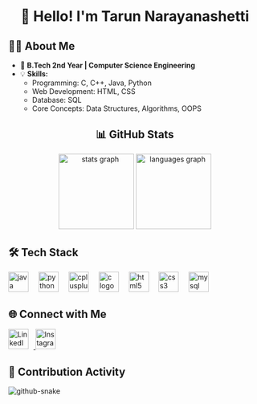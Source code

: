 <h1 align="center">👋 Hello! I'm Tarun Narayanashetti</h1>
    <h2>🧑‍💻 About Me</h2>
    <ul>
        <li>🌟 <strong>B.Tech 2nd Year | Computer Science Engineering</strong></li>
        <li>💡 <strong>Skills:</strong>
            <ul>
                <li>Programming: C, C++, Java, Python</li>
                <li>Web Development: HTML, CSS</li>
                <li>Database: SQL</li>
                <li>Core Concepts: Data Structures, Algorithms, OOPS</li>
            </ul>
        </li>
    </ul>
 <h2 align="center">📊 GitHub Stats</h2>
<div align="center">
  <img src="https://github-readme-stats.vercel.app/api?username=ofctarun&hide_title=false&hide_rank=false&show_icons=true&include_all_commits=true&count_private=true&disable_animations=false&theme=dracula&locale=en&hide_border=false&order=1" height="150" alt="stats graph"  />
  <img src="https://github-readme-stats.vercel.app/api/top-langs?username=ofctarun&locale=en&hide_title=false&layout=compact&card_width=320&langs_count=5&theme=dracula&hide_border=false&order=2" height="150" alt="languages graph"  />
</div>

###
<h2>🛠 Tech Stack</h2>
<div align="left">
  <img src="https://cdn.jsdelivr.net/gh/devicons/devicon/icons/java/java-original.svg" height="40" alt="java logo"  />
  <img width="12" />
  <img src="https://cdn.jsdelivr.net/gh/devicons/devicon/icons/python/python-original.svg" height="40" alt="python logo"  />
  <img width="12" />
  <img src="https://cdn.jsdelivr.net/gh/devicons/devicon/icons/cplusplus/cplusplus-original.svg" height="40" alt="cplusplus logo"  />
  <img width="12" />
  <img src="https://cdn.jsdelivr.net/gh/devicons/devicon/icons/c/c-original.svg" height="40" alt="c logo"  />
  <img width="12" />
  <img src="https://cdn.jsdelivr.net/gh/devicons/devicon/icons/html5/html5-original.svg" height="40" alt="html5 logo"  />
  <img width="12" />
  <img src="https://cdn.jsdelivr.net/gh/devicons/devicon/icons/css3/css3-original.svg" height="40" alt="css3 logo"  />
  <img width="12" />
  <img src="https://cdn.jsdelivr.net/gh/devicons/devicon/icons/mysql/mysql-original.svg" height="40" alt="mysql logo"  />
</div>

###
<h2>🌐 Connect with Me</h2>
<p align="left">
    <a href="https://www.linkedin.com/in/tarun-narayanashetti-138444330/" target="_blank">
        <img src="https://raw.githubusercontent.com/maurodesouza/profile-readme-generator/master/src/assets/icons/social/linkedin/default.svg" height="40" alt="LinkedIn" style="margin-right: 10px;">
    </a>
    <a href="https://instagram.com/ofc_tarunn" target="_blank">
        <img src="https://raw.githubusercontent.com/maurodesouza/profile-readme-generator/master/src/assets/icons/social/instagram/default.svg" height="40" alt="Instagram" style="margin-right: 10px;">
    </a>
</p>


<h2>🐍 Contribution Activity</h2>
<picture>
    <img alt="github-snake" src="https://raw.githubusercontent.com/tobiasmeyhoefer/tobiasmeyhoefer/output/github-snake.svg" />
</picture>
